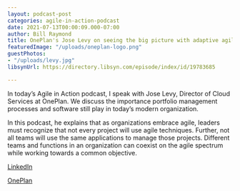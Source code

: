 ```yaml
---
layout: podcast-post
categories: agile-in-action-podcast
date: 2021-07-13T00:00:09.000-07:00
author: Bill Raymond
title: OnePlan's Jose Levy on seeing the big picture with adaptive agile
featuredImage: "/uploads/oneplan-logo.png"
guestPhotos:
- "/uploads/levy.jpg"
libsynUrl: https://directory.libsyn.com/episode/index/id/19783685

---
```

In today’s Agile in Action podcast, I speak with Jose Levy, Director of Cloud Services at OnePlan. We discuss the importance portfolio management processes and software still play in today’s modern organization.

In this podcast, he explains that as organizations embrace agile, leaders must recognize that not every project will use agile techniques. Further, not all teams will use the same applications to manage those projects. Different teams and functions in an organization can coexist on the agile spectrum while working towards a common objective.

[LinkedIn](https://www.linkedin.com/in/joserlevy-wh90/ "LinkedIn")

[OnePlan]()